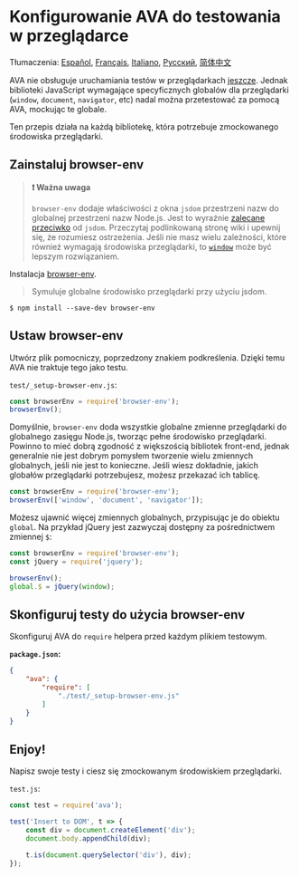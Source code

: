# Konfigurowanie AVA do testowania w przeglądarce

Tłumaczenia: [Español](https://github.com/avajs/ava-docs/blob/master/es_ES/docs/recipes/browser-testing.md), [Français](https://github.com/avajs/ava-docs/blob/master/fr_FR/docs/recipes/browser-testing.md), [Italiano](https://github.com/avajs/ava-docs/blob/master/it_IT/docs/recipes/browser-testing.md), [Русский](https://github.com/avajs/ava-docs/blob/master/ru_RU/docs/recipes/browser-testing.md), [简体中文](https://github.com/avajs/ava-docs/blob/master/zh_CN/docs/recipes/browser-testing.md)

AVA nie obsługuje uruchamiania testów w przeglądarkach [jeszcze](https://github.com/avajs/ava/issues/24). Jednak biblioteki JavaScript wymagające specyficznych globalów dla przeglądarki (`window`, `document`, `navigator`, etc) nadal można przetestować za pomocą AVA, mockując te globale.

Ten przepis działa na każdą bibliotekę, która potrzebuje zmockowanego środowiska przeglądarki.

## Zainstaluj browser-env

> **❗️ Ważna uwaga**
>
>`browser-env` dodaje właściwości z okna `jsdom` przestrzeni nazw do globalnej przestrzeni nazw Node.js. Jest to wyraźnie [zalecane przeciwko](https://github.com/tmpvar/jsdom/wiki/Don't-stuff-jsdom-globals-onto-the-Node-global) od `jsdom`. Przeczytaj podlinkowaną stronę wiki i upewnij się, że rozumiesz ostrzeżenia. Jeśli nie masz wielu zależności, które również wymagają środowiska przeglądarki, to [`window`](https://github.com/lukechilds/window#universal-testing-pattern) może być lepszym rozwiązaniem.

Instalacja [browser-env](https://github.com/lukechilds/browser-env).

> Symuluje globalne środowisko przeglądarki przy użyciu jsdom.

```
$ npm install --save-dev browser-env
```

## Ustaw browser-env

Utwórz plik pomocniczy, poprzedzony znakiem podkreślenia. Dzięki temu AVA nie traktuje tego jako testu.

`test/_setup-browser-env.js`:

```js
const browserEnv = require('browser-env');
browserEnv();
```

Domyślnie, `browser-env` doda wszystkie globalne zmienne przeglądarki do globalnego zasięgu Node.js, tworząc pełne środowisko przeglądarki. Powinno to mieć dobrą zgodność z większością bibliotek front-end, jednak generalnie nie jest dobrym pomysłem tworzenie wielu zmiennych globalnych, jeśli nie jest to konieczne. Jeśli wiesz dokładnie, jakich globałów przeglądarki potrzebujesz, możesz przekazać ich tablicę.

```js
const browserEnv = require('browser-env');
browserEnv(['window', 'document', 'navigator']);
```

Możesz ujawnić więcej zmiennych globalnych, przypisując je do obiektu `global`. Na przykład jQuery jest zazwyczaj dostępny za pośrednictwem zmiennej `$`:

```js
const browserEnv = require('browser-env');
const jQuery = require('jquery');

browserEnv();
global.$ = jQuery(window);
```

## Skonfiguruj testy do użycia browser-env

Skonfiguruj AVA do `require` helpera przed każdym plikiem testowym.

**`package.json`:**

```json
{
	"ava": {
		"require": [
			"./test/_setup-browser-env.js"
		]
	}
}
```

## Enjoy!

Napisz swoje testy i ciesz się zmockowanym środowiskiem przeglądarki.

`test.js`:

```js
const test = require('ava');

test('Insert to DOM', t => {
	const div = document.createElement('div');
	document.body.appendChild(div);

	t.is(document.querySelector('div'), div);
});
```
